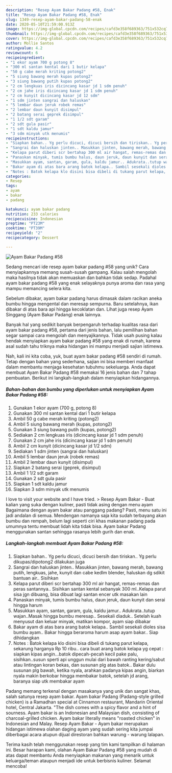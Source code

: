 ```yaml
---
description: "Resep Ayam Bakar Padang #58, Enak"
title: "Resep Ayam Bakar Padang #58, Enak"
slug: 1349-resep-ayam-bakar-padang-58-enak
date: 2020-05-10T21:59:00.913Z
image: https://img-global.cpcdn.com/recipes/cafd3e358f689363/751x532cq70/ayam-bakar-padang-58-foto-resep-utama.jpg
thumbnail: https://img-global.cpcdn.com/recipes/cafd3e358f689363/751x532cq70/ayam-bakar-padang-58-foto-resep-utama.jpg
cover: https://img-global.cpcdn.com/recipes/cafd3e358f689363/751x532cq70/ayam-bakar-padang-58-foto-resep-utama.jpg
author: Mollie Santos
ratingvalue: 4.2
reviewcount: 6
recipeingredient:
- "1 ekor ayam 700 g potong 8"
- "300 ml santan kental dari 1 butir kelapa"
- "50 g cabe merah kriting potong2"
- "5 siung bawang merah kupas potong2"
- "3 siung bawang putih kupas potong2"
- "2 cm lengkuas iris dicincang kasar jd 1 sdm penuh"
- "2 cm jahe iris dicincang kasar jd 1 sdm penuh"
- "2 cm kunyit dicincang kasar jd 12 sdm"
- "1 sdm jinten sangrai dan haluskan"
- "5 lembar daun jeruk robek remas"
- "2 lembar daun kunyit disimpul"
- "2 batang serai geprek disimpul"
- "1 1/2 sdt garam"
- "2 sdt gula pasir"
- "1 sdt kaldu jamur"
- "3 sdm minyak utk menumis"
recipeinstructions:
- "Siapkan bahan.. Yg perlu dicuci, dicuci bersih dan tiriskan.. Yg perlu dikupas/dipotong2 dilakukan juga"
- "Sangrai dan haluskan jinten.. Masukkan jinten, bawang merah, bawang putih, lengkuas, jahe, kunyit dan cabe kedlm blender, haluskan dg sdikit bantuan air.. Sisihkan"
- "Kelapa parut diberi scr bertahap 300 ml air hangat, remas-remas dan peras santannya.. Sisihkan santan kental sebanyak 300 ml..Kelapa parut sisa jgn dibuang, bisa dibuat lagi santan encer utk masakan lain"
- "Panaskan minyak, tumis bumbu halus, daun jeruk, daun kunyit dan serai hingga harum"
- "Masukkan ayam, santan, garam, gula, kaldu jamur.. Adukrata..tutup wajan..Masak hingga bumbu meresap.. Sesekali diaduk.. Setelah kuah menyusut dan keluar minyak, matikan kompor, ayam siap dibakar"
- "Bakar ayam di atas bara arang batok kelapa.. Sambil sesekali dioles sisa bumbu ayam.. Bakar hingga beraroma harum asap ayam bakar.. Siap dihidangkan"
- "Notes : Batok kelapa klo disini bisa dibeli di tukang parut kelapa, sekarung harganya Rp 10 ribu.. cara buat arang batok kelapa yg cepat : siapkan kipas angin...batok dipecah-pecah kecil pake palu, sisihkan..susun sperti api unggun mulai dari bawah ranting kering/sabut atau lintingan koran bekas, dan susunan plg atas batok.. Bakar dulu susunan plg bawah, ketika nyala, arahkan padanya kipas angin, biarkan nyala makin berkobar hingga membakar batok, setelah jd arang, baranya siap utk membakar ayam"
categories:
- Resep
tags:
- ayam
- bakar
- padang

katakunci: ayam bakar padang 
nutrition: 233 calories
recipecuisine: Indonesian
preptime: "PT23M"
cooktime: "PT39M"
recipeyield: "2"
recipecategory: Dessert

---
```



![Ayam Bakar Padang #58](https://img-global.cpcdn.com/recipes/cafd3e358f689363/751x532cq70/ayam-bakar-padang-58-foto-resep-utama.jpg)

Sedang mencari ide resep ayam bakar padang #58 yang unik? Cara menyiapkannya memang susah-susah gampang. Kalau salah mengolah maka hasilnya tidak akan memuaskan dan bahkan tidak sedap. Padahal ayam bakar padang #58 yang enak selayaknya punya aroma dan rasa yang mampu memancing selera kita.

Sebelum dibakar, ayam bakar padang harus dimasak dalam racikan aneka bumbu hingga mengental dan meresap sempurna. Baru setelahnya, ikan dibakar di atas bara api hingga kecoklatan dan. Lihat juga resep Ayam Singgang (Ayam Bakar Padang) enak lainnya.

Banyak hal yang sedikit banyak berpengaruh terhadap kualitas rasa dari ayam bakar padang #58, pertama dari jenis bahan, lalu pemilihan bahan segar sampai cara mengolah dan menyajikannya. Tidak usah pusing kalau hendak menyiapkan ayam bakar padang #58 yang enak di rumah, karena asal sudah tahu triknya maka hidangan ini mampu menjadi sajian istimewa.


Nah, kali ini kita coba, yuk, buat ayam bakar padang #58 sendiri di rumah. Tetap dengan bahan yang sederhana, sajian ini bisa memberi manfaat dalam membantu menjaga kesehatan tubuhmu sekeluarga. Anda dapat membuat Ayam Bakar Padang #58 memakai 16 jenis bahan dan 7 tahap pembuatan. Berikut ini langkah-langkah dalam menyiapkan hidangannya.

<!--inarticleads1-->

##### Bahan-bahan dan bumbu yang diperlukan untuk menyiapkan Ayam Bakar Padang #58:

1. Gunakan 1 ekor ayam (700 g, potong 8)
1. Gunakan 300 ml santan kental dari 1 butir kelapa
1. Ambil 50 g cabe merah kriting (potong2)
1. Ambil 5 siung bawang merah (kupas, potong2)
1. Gunakan 3 siung bawang putih (kupas, potong2)
1. Sediakan 2 cm lengkuas iris (dicincang kasar jd 1 sdm penuh)
1. Gunakan 2 cm jahe iris (dicincang kasar jd 1 sdm penuh)
1. Ambil 2 cm kunyit (dicincang kasar jd 1/2 sdm)
1. Sediakan 1 sdm jinten (sangrai dan haluskan)
1. Ambil 5 lembar daun jeruk (robek remas)
1. Ambil 2 lembar daun kunyit (disimpul)
1. Siapkan 2 batang serai (geprek, disimpul)
1. Ambil 1 1/2 sdt garam
1. Gunakan 2 sdt gula pasir
1. Siapkan 1 sdt kaldu jamur
1. Siapkan 3 sdm minyak utk menumis


I love to visit your website and I have tried. &gt; Resep Ayam Bakar - Buat kalian yang suka dengan kuliner, pasti tidak asing dengan menu ayam Bagaimana dengan ayam bakar atau panggang padang? Pasti, menu satu ini jadi andalan di semua. Mendengan namanya saja kita sudah terbayang akan bumbu dan rempah, belum lagi seperti ciri khas makanan padang pada umumnya tentu membuat lidah kita tidak bisa. Ayam bakar Padang menggunakan santan sehingga rasanya lebih gurih dan enak. 

<!--inarticleads2-->

##### Langkah-langkah membuat Ayam Bakar Padang #58:

1. Siapkan bahan.. Yg perlu dicuci, dicuci bersih dan tiriskan.. Yg perlu dikupas/dipotong2 dilakukan juga
1. Sangrai dan haluskan jinten.. Masukkan jinten, bawang merah, bawang putih, lengkuas, jahe, kunyit dan cabe kedlm blender, haluskan dg sdikit bantuan air.. Sisihkan
1. Kelapa parut diberi scr bertahap 300 ml air hangat, remas-remas dan peras santannya.. Sisihkan santan kental sebanyak 300 ml..Kelapa parut sisa jgn dibuang, bisa dibuat lagi santan encer utk masakan lain
1. Panaskan minyak, tumis bumbu halus, daun jeruk, daun kunyit dan serai hingga harum
1. Masukkan ayam, santan, garam, gula, kaldu jamur.. Adukrata..tutup wajan..Masak hingga bumbu meresap.. Sesekali diaduk.. Setelah kuah menyusut dan keluar minyak, matikan kompor, ayam siap dibakar
1. Bakar ayam di atas bara arang batok kelapa.. Sambil sesekali dioles sisa bumbu ayam.. Bakar hingga beraroma harum asap ayam bakar.. Siap dihidangkan
1. Notes : Batok kelapa klo disini bisa dibeli di tukang parut kelapa, sekarung harganya Rp 10 ribu.. cara buat arang batok kelapa yg cepat : siapkan kipas angin...batok dipecah-pecah kecil pake palu, sisihkan..susun sperti api unggun mulai dari bawah ranting kering/sabut atau lintingan koran bekas, dan susunan plg atas batok.. Bakar dulu susunan plg bawah, ketika nyala, arahkan padanya kipas angin, biarkan nyala makin berkobar hingga membakar batok, setelah jd arang, baranya siap utk membakar ayam


Padang memang terkenal dengan masakanya yang unik dan sangat khas, salah satunya resep ayam bakar. Ayam bakar Padang (Padang-style grilled chicken) is a Ramadhan special at Cinnamon restaurant, Mandarin Oriental hotel, Central Jakarta. &#34;The dish comes with a spicy flavor and a hint of sourness. Ayam bakar is an Indonesian and Malaysian dish, consisting of charcoal-grilled chicken. Ayam bakar literally means &#34;roasted chicken&#34; in Indonesian and Malay. Resep Ayam Bakar - Ayam bakar merupakan hidangan istimewa olahan daging ayam yang sudah sering kita jumpai diberbagai acara atupun dijual direstoran bahkan warung - warung lalapan. 

Terima kasih telah menggunakan resep yang tim kami tampilkan di halaman ini. Besar harapan kami, olahan Ayam Bakar Padang #58 yang mudah di atas dapat membantu Anda menyiapkan makanan yang menarik untuk keluarga/teman ataupun menjadi ide untuk berbisnis kuliner. Selamat mencoba!
